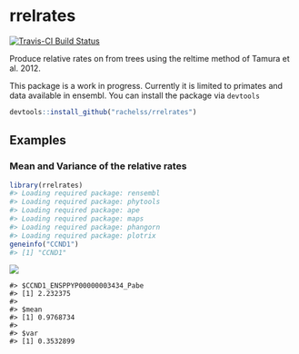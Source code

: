 <!-- README.md is generated from README.Rmd. Please edit that file -->
rrelrates
=========

[![Travis-CI Build Status](https://travis-ci.org/rachelss/rrelrates.png?branch=master)](https://travis-ci.org/rachelss/rrelrates)

Produce relative rates on from trees using the reltime method of Tamura et al. 2012.

This package is a work in progress. Currently it is limited to primates and data available in ensembl. You can install the package via `devtools`

``` r
devtools::install_github("rachelss/rrelrates")
```

Examples
--------

### Mean and Variance of the relative rates

``` r
library(rrelrates)
#> Loading required package: rensembl
#> Loading required package: phytools
#> Loading required package: ape
#> Loading required package: maps
#> Loading required package: phangorn
#> Loading required package: plotrix
geneinfo("CCND1")
#> [1] "CCND1"
```

![](README_files/figure-markdown_github/unnamed-chunk-2-1.png)

    #> $CCND1_ENSPPYP00000003434_Pabe
    #> [1] 2.232375
    #> 
    #> $mean
    #> [1] 0.9768734
    #> 
    #> $var
    #> [1] 0.3532899
